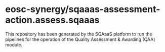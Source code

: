 <!--
SPDX-FileCopyrightText: Copyright contributors to the Software Quality Assurance as a Service (SQAaaS) project <sqaaas@ibergrid.eu>

SPDX-License-Identifier: GPL-3.0-only
-->

# eosc-synergy/sqaaas-assessment-action.assess.sqaaas
This repository has been generated by the SQAaaS platform to run the pipelines
for the operation of the
Quality Assessment & Awarding (QAA)
module.